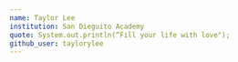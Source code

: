```yaml
---
name: Taylor Lee
institution: San Dieguito Academy
quote: System.out.println(“Fill your life with love"); 
github_user: taylorylee
---
```

